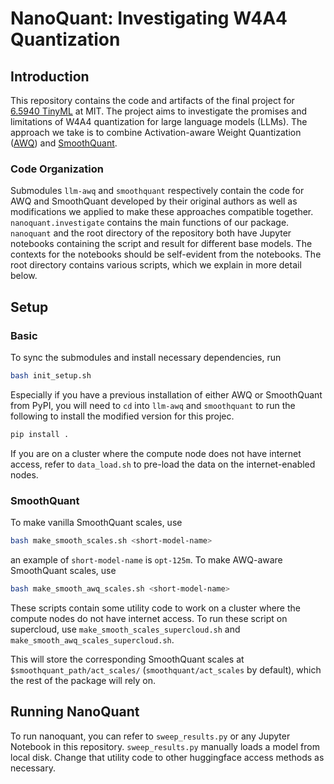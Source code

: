 # NanoQuant: Investigating W4A4 Quantization

## Introduction
This repository contains the code and artifacts of the final project for [6.5940 TinyML](efficientml.ai) at MIT. The project aims to investigate the promises and limitations of W4A4 quantization for large language models (LLMs). The approach we take is to combine Activation-aware Weight Quantization ([AWQ](https://github.com/mit-han-lab/llm-awq)) and [SmoothQuant](https://github.com/mit-han-lab/smoothquant).
### Code Organization
Submodules `llm-awq` and `smoothquant` respectively contain the code for AWQ and SmoothQuant developed by their original authors as well as modifications we applied to make these approaches compatible together. `nanoquant.investigate` contains the main functions of our package. `nanoquant` and the root directory of the repository both have Jupyter notebooks containing the script and result for different base models. The contexts for the notebooks should be self-evident from the notebooks. The root directory contains various scripts, which we explain in more detail below.

## Setup
### Basic
To sync the submodules and install necessary dependencies, run
```sh
bash init_setup.sh
```
Especially if you have a previous installation of either AWQ or SmoothQuant from PyPI, you will need to `cd` into `llm-awq` and `smoothquant` to run the following to install the modified version for this projec.
```sh
pip install .
```

If you are on a cluster where the compute node does not have internet access, refer to `data_load.sh` to pre-load the data on the internet-enabled nodes.


### SmoothQuant 
To make vanilla SmoothQuant scales, use
```sh
bash make_smooth_scales.sh <short-model-name>
```
an example of `short-model-name` is `opt-125m`.
To make AWQ-aware SmoothQuant scales, use
```sh
bash make_smooth_awq_scales.sh <short-model-name>
```
These scripts contain some utility code to work on a cluster where the compute nodes do not have internet access. To run these script on supercloud, use `make_smooth_scales_supercloud.sh` and `make_smooth_awq_scales_supercloud.sh`.

This will store the corresponding SmoothQuant scales at `$smoothquant_path/act_scales/` (`smoothquant/act_scales` by default), which the rest of the package will rely on.

## Running NanoQuant
To run nanoquant, you can refer to `sweep_results.py` or any Jupyter Notebook in this repository. `sweep_results.py` manually loads a model from local disk. Change that utility code to other huggingface access methods as necessary.